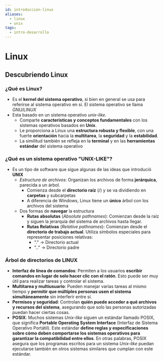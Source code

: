 ```yaml
---
id: introduccion-linux
aliases:
  - linux
  - unix
tags:
  - intro-desarrollo
---
```

# Linux

## Descubriendo Linux

### ¿Qué es Linux?
- Es el **kernel del sistema operativo**, si bien en general se usa para referirse al sistema operativo en si. El sistema operativo se llama *GNU/LINUX*
- Esta basado en un sistema operativo *unix-like*. 
	- Comparte **características y conceptos fundamentales** con los sistemas operativos basados en **Unix**.
	- Le proporciona a Linux una **estructura robusta y flexible**, con una fuerte **orientación** hacia la **multitarea**, la **seguridad** y la **estabilidad**.
	- La similitud también se refleja en la **terminal** y en las **herramientas estándar** del sistema operativo
### ¿Qué es un sistema operativo "UNIX-LIKE"?
- Es un tipo de software que sigue algunas de las ideas que introdució **UNIX**
	- *Estructura de archivos*: Organizan los archivos de forma **jerárquica**, parecida a un árbol.
		- Comienza desde el **directorio raíz** (/) y se va dividiendo en **carpetas** y subcarpetas
		- A diferencia de Windows, Linux tiene un **único** árbol con los archivos del sistema
	- Dos formas de **navegar** la estructura
		- **Rutas absolutas** (*Absolute pathnames*): Comienzan desde la raíz y siguen la jerarquía del sistema de archivos hasta llegar.
		- **Rutas Relativas** (*Relative pathnames*): Comienzan desde el **directorio de trabajo actual**. Utiliza símbolos especiales para representar posiciones relativas:
			- "." -> Directorio actual
			- ".." -> Directorio padre
### Árbol de directorios de LINUX
- **Interfaz de línea de comandos**: Permiten a los usuarios **escribir comandos en lugar de solo hacer clic con el ratón**. Esto puede ser muy útil para realizar tareas y controlar el sistema.
- **Multitarea y multiusuario**: Pueden manejar varias tareas al mismo tiempo y **permitir que múltiples personas usen el sistema simultáneamente** sin interferir entre sí.
- **Permisos y seguridad**: Controlan **quién puede acceder a qué archivos y recursos del sistema**, asegurando que solo las personas autorizadas puedan hacer ciertas cosas.
- **POSIX**: Muchos sistemas _Unix-like_ siguen un estándar llamado POSIX, que significa **Portable Operating System Interface** (Interfaz de Sistema Operativo Portátil). Este estándar **define reglas y especificaciones sobre cómo deben comportarse los sistemas operativos para garantizar la compatibilidad entre ellos**. En otras palabras, POSIX asegura que los programas escritos para un sistema _Unix-like_ puedan ejecutarse también en otros sistemas similares que cumplan con este estándar.
